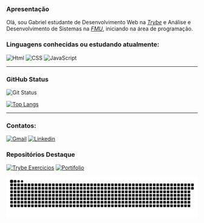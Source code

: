 ### Apresentação

Olá, sou Gabriel estudante de Desenvolvimento Web na _[Trybe](https://www.betrybe.com/)_ e Análise e Desenvolvimento de Sistemas na _[FMU](https://portal.fmu.br/)_, iniciando na área de programação.

### Linguagens conhecidas ou estudando atualmente:

![Html](https://img.shields.io/badge/HTML5-E34F26?style=for-the-badge&logo=html5&logoColor=white)
![CSS](https://img.shields.io/badge/CSS3-1572B6?style=for-the-badge&logo=css3&logoColor=white)
![JavaScript](https://img.shields.io/badge/JavaScript-323330?style=for-the-badge&logo=javascript&logoColor=F7DF1E)


<hr>

### GitHub Status

<div>

![Git Status](https://github-readme-stats.vercel.app/api?username=bicabenedicto&show_icons=true&count_private=true&theme=merko&hide_title=true&text_color=FFFFFF&icon_color=5DE200&border_color=0053FF)

</div>
<div>

[![Top Langs](https://github-readme-stats.vercel.app/api/top-langs/?username=bicabenedicto&layout=compact&theme=merko&text_color=FFFFFF&icon_color=5DE200&border_color=0053FF)](https://github.com/BicaBenedicto)

</div>
<hr>

### Contatos:

[![Gmail](https://img.shields.io/badge/Gmail-D14836?style=for-the-badge&logo=gmail&logoColor=white)](mailto:gabrielpbenedicto@gmail.com)
[![Linkedin](https://img.shields.io/badge/LinkedIn-0077B5?style=for-the-badge&logo=linkedin&logoColor=white)](https://www.linkedin.com/in/gabrielbenedicto/)

### Repositórios Destaque

[![Trybe Exercicios](https://github-readme-stats.vercel.app/api/pin/?username=bicabenedicto&repo=trybe-exercicios&theme=merko&hide_title=true&text_color=FFFFFF&icon_color=5DE200&border_color=0053FF)](https://github.com/BicaBenedicto/trybe-exercicios)
[![Portifolio](https://github-readme-stats.vercel.app/api/pin/?username=bicabenedicto&repo=BicaBenedicto.github.io&theme=merko&hide_title=true&text_color=FFFFFF&icon_color=5DE200&border_color=0053FF)](https://github.com/BicaBenedicto/BicaBenedicto.github.io)


![Snake Animation](https://github.com/BicaBenedicto/BicaBenedicto/blob/output/github-contribution-grid-snake.svg)



